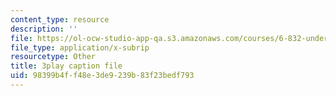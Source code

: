 ```yaml
---
content_type: resource
description: ''
file: https://ol-ocw-studio-app-qa.s3.amazonaws.com/courses/6-832-underactuated-robotics-spring-2009/98399b4ff48e3de9239b83f23bedf793_9qnpQ1hVlqw.srt
file_type: application/x-subrip
resourcetype: Other
title: 3play caption file
uid: 98399b4f-f48e-3de9-239b-83f23bedf793
---
```

